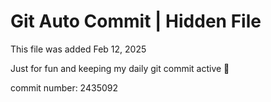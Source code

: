 # Git Auto Commit | Hidden File

This file was added Feb 12, 2025

Just for fun and keeping my daily git commit active 🤪

commit number: 2435092

